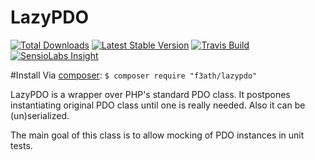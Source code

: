 LazyPDO
=======
[![Total Downloads](https://img.shields.io/packagist/dt/f3ath/lazypdo.svg)](https://packagist.org/packages/f3ath/lazypdo)
[![Latest Stable Version](https://img.shields.io/packagist/v/f3ath/lazypdo.svg)](https://packagist.org/packages/f3ath/lazypdo)
[![Travis Build](https://travis-ci.org/f3ath/lazypdo.svg?branch=master)](https://travis-ci.org/f3ath/lazypdo)
[![SensioLabs Insight](https://img.shields.io/sensiolabs/i/460a1668-b1bb-418d-ba5e-0f359b7f5a29.svg)](https://insight.sensiolabs.com/projects/460a1668-b1bb-418d-ba5e-0f359b7f5a29)

#Install
Via [composer](https://getcomposer.org):
`$ composer require "f3ath/lazypdo"`

LazyPDO is a wrapper over PHP's standard PDO class. It postpones instantiating
original PDO class until one is really needed. Also it can be (un)serialized.

The main goal of this class is to allow mocking of PDO instances in unit tests.
